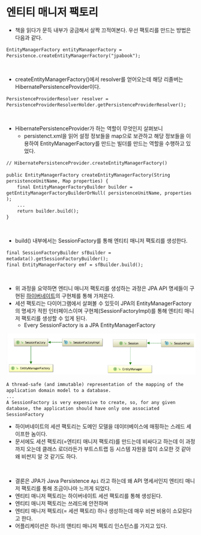 # 엔티티 매니저 팩토리
- 책을 읽다가 문득 내부가 궁금해서 살짝 끄적여본다.
  우선 팩토리를 만드는 방법은 다음과 같다.
```
EntityManagerFactory entityManagerFactory = Persistence.createEntityManagerFactory("jpabook");
```

<br>

- createEntityManagerFactory()에서 resolver를 얻어오는데 해당 리졸버는 HibernatePersistenceProvider이다.
```
PersistenceProviderResolver resolver = PersistenceProviderResolverHolder.getPersistenceProviderResolver();
```

<br>

- HibernatePersistenceProvider가 하는 역할이 무엇인지 살펴보니
    - persistenct.xml을 읽어 설정 정보들을 map으로 보관하고 해당 정보들을 이용하여 EntityManagerFactory를 만드는 빌더를 만드는 역할을 수행하고 있었다.
```
// HibernatePersistenceProvider.createEntityManagerFactory()

public EntityManagerFactory createEntityManagerFactory(String persistenceUnitName, Map properties) {
    final EntityManagerFactoryBuilder builder = getEntityManagerFactoryBuilderOrNull( persistenceUnitName, properties );
    ...
    return builder.build();
}
```

<br>

- build() 내부에서는 SessionFactory를 통해 엔티티 매니저 팩토리를 생성한다.
```text
final SessionFactoryBuilder sfBuilder = metadata().getSessionFactoryBuilder();
final EntityManagerFactory emf = sfBuilder.build();
```

<br>

- 위 과정을 요약하면 엔티니 매니저 팩토리를 생성하는 과정은 JPA API 명세들이 구현된 [하이버네이트](https://docs.jboss.org/hibernate/orm/current/userguide/html_single/Hibernate_User_Guide.html#architecture)의 구현체를 통해 가져온다.
- 세션 팩토리는 다이어그램에서 살펴볼 수 있듯이 JPA의 EntityManagerFactory의 명세가 적힌 인터페이스이며 구현체(SessionFactoryImpl)를 통해 엔티티 매니저 팩토리를 생성할 수 있게 된다.
  - Every SessionFactory is a JPA EntityManagerFactory

![session-factory](./img/img.png)

```text
A thread-safe (and immutable) representation of the mapping of the application domain model to a database.
...
A SessionFactory is very expensive to create, so, for any given database, the application should have only one associated SessionFactory
```
- 하이버네이트의 세션 팩토리는 도메인 모델을 데이터베이스에 매핑하는 스레드 세이프한 놈이다.
- 문서에도 세션 팩토리(=엔티티 매니저 팩토리)를 만드는데 비싸다고 하는데 이 과정까지 오는데 클래스 로더라든가 부트스트랩 등 시스템 자원을 많이 소모한 것 같아 왜 비싼지 알 것 같기도 하다.

<br>

- 결론은 JPA가 Java Persistence `Api` 라고 하는데 왜 API 명세서인지 엔티티 매니저 팩토리를 통해 조금이나마 느끼게 되었다.
- 엔티티 매니저 팩토리는 하이버네이트 세션 팩토리를 통해 생성된다.
- 엔티티 매니저 팩토리는 쓰레드에 안전하며
- 엔티티 매니저 팩토리(= 세션 팩토리) 하나 생성하는데 매우 비싼 비용이 소모된다고 한다.
- 어플리케이션은 하나의 앤티티 매니저 팩토리 인스턴스를 가지고 있다.